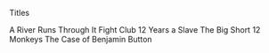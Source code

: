 Titles

A River Runs Through It
Fight Club
12 Years a Slave
The Big Short
12 Monkeys
The Case of Benjamin Button 
